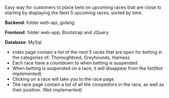 Easy way for customers to place bets on upcoming races that are close to starting by displaying the Next 5 upcoming races, sorted by time.

**Backend**: folder web-api, golang

**Frontend**: folder web-app, Bootstrap and JQuery

**Database**: MySql

* index page contain a list of the next 5 races that are open for betting in the categories of: Thoroughbred, Greyhounds, Harness
* Each race have a countdown to when betting is suspended
* When betting is suspended on a race, it will disappear from the list(Not implemented)
* Clicking on a race will take you to the race page.
* The race page contain a list of all the competitors in the race, as well as their position. (Not implemented)
